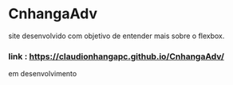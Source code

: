 # CnhangaAdv
site desenvolvido com objetivo de entender mais sobre o flexbox.
### link : https://claudionhangapc.github.io/CnhangaAdv/
em desenvolvimento
